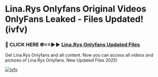 # Lina.Rys Onlyfans Original Videos 0nlyFans Leaked - Files Updated! (ivfv)

<h3>🔴 CLICK HERE 🌐==►► <a href="https://tinyurl.com/ehrbuxhb" rel="nofollow">Lina.Rys Onlyfans Updated Files</a></h3>

Get Lina.Rys Onlyfans and all content. Now you can access all videos and pictures of Lina.Rys Onlyfans. New Updated Files 2025!

[![ivfv](https://i.imgur.com/lVYEuWS.gif)](https://tinyurl.com/ehrbuxhb)
